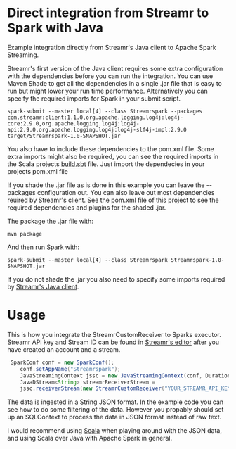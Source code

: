 # Direct integration from Streamr to Spark with Java

Example integration directly from Streamr's Java client to Apache Spark Streaming.

Streamr's first version of the Java client requires some extra configuration with the dependencies before you can run the integration. You can use Maven Shade to get all the dependencies in a single .jar file that is easy to run but might lower your run time performance. Alternatively you can specify the required imports for Spark in your submit script.

```
spark-submit --master local[4] --class Streamrspark --packages com.streamr:client:1.1.0,org.apache.logging.log4j:log4j-core:2.9.0,org.apache.logging.log4j:log4j-api:2.9.0,org.apache.logging.log4j:log4j-slf4j-impl:2.9.0 target/Streamrspark-1.0-SNAPSHOT.jar
```

You also have to include these dependencies to the pom.xml file. Some extra imports might also be required, you can see the required imports in the Scala projects [build.sbt](../scala-spark/build.sbt) file. Just import the dependecies in your projects pom.xml file


If you shade the .jar file as is done in this example you can leave the --packages configuration out. You can also leave out most dependencies reuired by Streamr's client. See the pom.xml file of this project to see the required dependencies and plugins for the shaded .jar.

The package the .jar file with: 
```
mvn package
```
And then run Spark with:
```
spark-submit --master local[4] --class Streamrspark Streamrspark-1.0-SNAPSHOT.jar
```

If you do not shade the .jar you also need to specify some imports required by [Streamr's Java client](https://github.com/streamr-dev/streamr-client-java).

# Usage

This is how you integrate the StreamrCustomReceiver to Sparks executor. Streamr API key and Stream ID can be found in [Streamr's editor](https://www.streamr.com/core) after you have created an account and a stream.

``` java
 SparkConf conf = new SparkConf();
    conf.setAppName("Streamrspark");
    JavaStreamingContext jssc = new JavaStreamingContext(conf, Durations.seconds(1));
    JavaDStream<String> streamrReceiverStream = 
    jssc.receiverStream(new StreamrCustomReceiver("YOUR_STREAMR_API_KEY","YOUR_STREAM_ID"));
```

The data is ingested in a String JSON format. In the example code you can see how to do some filtering of the data. However you propably should set up an SQLContext to process the data in JSON format instead of raw text. 

I would recommend using [Scala](../scala-spark) when playing around with the JSON data, and using Scala over Java with Apache Spark in general.